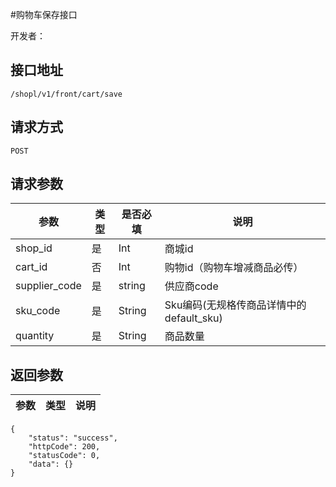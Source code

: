 #购物车保存接口

开发者：

## 接口地址
`/shopl/v1/front/cart/save`

## 请求方式
  `POST`
  
## 请求参数

|参数|类型|是否必填|说明|
| --- | --- | --- | --- |
| shop_id | 是 | Int | 商城id |
| cart_id | 否 | Int | 购物id（购物车增减商品必传） |
| supplier_code | 是 | string | 供应商code |
| sku_code | 是 | String | Sku编码(无规格传商品详情中的default_sku) |
| quantity | 是 | String | 商品数量 |

## 返回参数
|参数|类型|说明|
| --- | --- | --- |

```
{
    "status": "success",
    "httpCode": 200,
    "statusCode": 0,
    "data": {}
}
```